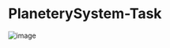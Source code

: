 # PlaneterySystem-Task

![image](https://github.com/AventusDev/PlaneterySystem-Task/assets/22014519/5f339430-2edd-451f-af52-bfb4b1f6e7ac)

